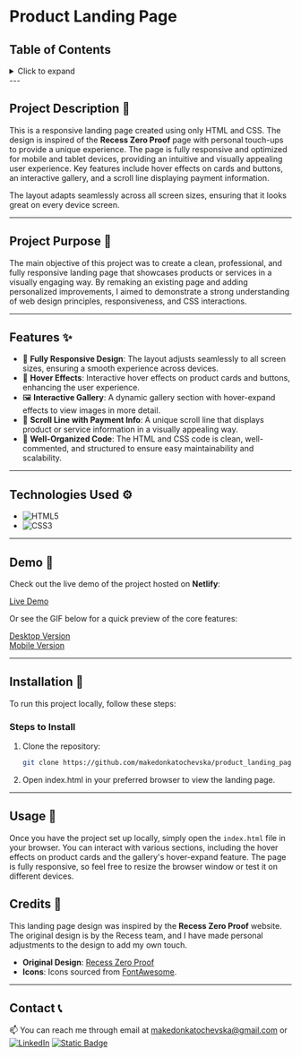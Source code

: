 # Product Landing Page

## Table of Contents

<details>
  <summary>Click to expand</summary>
  - 📜 Project Description <br>
  - 📖  Project Purpose <br>
  -  ✨ Features <br>
  - 🎥  Demo <br>
  - ⚙️  Technologies Used <br>
  - 🔨  Installation <br>
  -  🚀 Usage <br>
  -  📝 Credits <br>
  - 📞  Contact <br>
</details>
---

## Project Description 📜

This is a responsive landing page created using only HTML and CSS. The design is inspired of the **Recess Zero Proof** page with personal touch-ups to provide a unique experience. The page is fully responsive and optimized for mobile and tablet devices, providing an intuitive and visually appealing user experience. Key features include hover effects on cards and buttons, an interactive gallery, and a scroll line displaying payment information.

The layout adapts seamlessly across all screen sizes, ensuring that it looks great on every device screen.

---

## Project Purpose 📖

The main objective of this project was to create a clean, professional, and fully responsive landing page that showcases products or services in a visually engaging way. By remaking an existing page and adding personalized improvements, I aimed to demonstrate a strong understanding of web design principles, responsiveness, and CSS interactions.

---

## Features ✨

- 🎨 **Fully Responsive Design**: The layout adjusts seamlessly to all screen sizes, ensuring a smooth experience across devices.
- 🔘 **Hover Effects**: Interactive hover effects on product cards and buttons, enhancing the user experience.
- 🖼️ **Interactive Gallery**: A dynamic gallery section with hover-expand effects to view images in more detail.
- 🏅 **Scroll Line with Payment Info**: A unique scroll line that displays product or service information in a visually appealing way.
- 🚀 **Well-Organized Code**: The HTML and CSS code is clean, well-commented, and structured to ensure easy maintainability and scalability.

---

## Technologies Used ⚙️

- ![HTML5](https://img.shields.io/badge/HTML5-E34F26?style=flat-square&logo=html5&logoColor=white)
- ![CSS3](https://img.shields.io/badge/CSS3-1572B6?style=flat-square&logo=css3&logoColor=white)

---

## Demo 🎥

Check out the live demo of the project hosted on **Netlify**:

<a href="https://productlandingpage-makedonkatochevska.netlify.app/" target="_blank">Live Demo</a>

Or see the GIF below for a quick preview of the core features:

<a href="https://i.imghippo.com/files/ITN6107zxE.png" target="_blank">Desktop Version</a>
<br>
<a href="https://i.imghippo.com/files/mS7057CrM.png" target="_blank">Mobile Version</a>

---

## Installation 🔨

To run this project locally, follow these steps:

### Steps to Install

1. Clone the repository:
   ```bash
   git clone https://github.com/makedonkatochevska/product_landing_page.git
   ```
2. Open index.html in your preferred browser to view the landing page.

---

## Usage 🚀

Once you have the project set up locally, simply open the `index.html` file in your browser. You can interact with various sections, including the hover effects on product cards and the gallery's hover-expand feature. The page is fully responsive, so feel free to resize the browser window or test it on different devices.

## Credits 📝

This landing page design was inspired by the **Recess Zero Proof** website. The original design is by the Recess team, and I have made personal adjustments to the design to add my own touch.

- **Original Design**: [Recess Zero Proof](https://takearecess.com/shop/zero-proof)
- **Icons**: Icons sourced from [FontAwesome](https://fontawesome.com/).

---

## Contact 📞

📫 You can reach me through email at [makedonkatochevska@gmail.com](mailto:makedonkatochevska@gmail.com)
or
[![LinkedIn](https://img.shields.io/badge/LinkedIn-%230077B5.svg?logo=linkedin&logoColor=white)](https://linkedin.com/in/makedonka-tochevska)
[![Static Badge](https://img.shields.io/badge/GitHub-white?style=flat&logo=github&logoColor=black&logoSize=auto&labelColor=white&color=white&cacheSeconds=3600&link=https%3A%2F%2Fgithub.com%2Fmakedonkatochevska)](https://github.com/makedonkatochevska)
